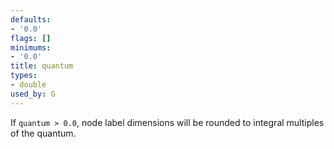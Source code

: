 ```yaml
---
defaults:
- '0.0'
flags: []
minimums:
- '0.0'
title: quantum
types:
- double
used_by: G
---
```

If `quantum > 0.0`, node label dimensions will be rounded to integral multiples of the quantum.
